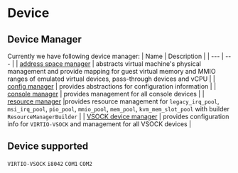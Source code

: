 # Device

## Device Manager

Currently we have following device manager:
| Name | Description |
| --- | --- |
| [address space manager](../src/address_space_manager.rs) | abstracts virtual machine's physical management and provide mapping for guest virtual memory and MMIO ranges of emulated virtual devices, pass-through devices and vCPU |
| [config manager](../src/config_manager.rs) | provides abstractions for configuration information |
| [console manager](../src/device_manager/console_manager.rs) | provides management for all console devices |
| [resource manager](../src/resource_manager.rs) |provides resource management for `legacy_irq_pool`, `msi_irq_pool`, `pio_pool`, `mmio_pool`, `mem_pool`, `kvm_mem_slot_pool` with builder `ResourceManagerBuilder` |
| [VSOCK device manager](../src/device_manager/vsock_dev_mgr.rs) | provides configuration info for `VIRTIO-VSOCK` and management for all VSOCK devices |


## Device supported
`VIRTIO-VSOCK`
`i8042`
`COM1`
`COM2`

